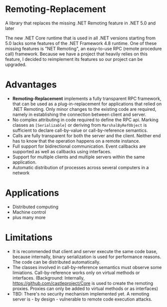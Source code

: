 # Remoting-Replacement
A library that replaces the missing .NET Remoting feature in .NET 5.0 and later

The new .NET Core runtime that is used in all .NET versions starting from 5.0 lacks some features of the .NET Framework 4.8 runtime. 
One of these missing features is "NET Remoting", an easy-to-use RPC (remote procedure call) framework. Because we have a project 
that heavily relies on this feature, I decided to reimplement its features so our project can be upgraded. 

# Advantages
- **Remoting-Replacement** implements a fully transparent RPC framework, that can be used as a plug-in-replacement for applications
that relied on .NET Remoting. Only minor changes to the existing code are required, namely in establishing the connection between
client and server. 
- No complex attributing in code required to define the RPC api. Marking classes as `[Serializable]` or deriving from `MarshalByRefObject` 
is sufficient to declare call-by-value or call-by-reference semantics. 
- Calls are fully transparent for both the server and the client. Neither end has to know that the operation happens on a remote instance.
- Full support for bidirectional communication. Event callbacks are supported as well as callbacks using interfaces.
- Support for multiple clients and multiple servers within the same application.
- Automatic distribution of processes across several computers in a network

# Applications
- Distributed computing
- Machine control
- plus many more

# Limitations
- It is recommended that client and server execute the same code base, because internally, binary serialization is used for performance reasons.
The code can be distributed automatically.
- The classes involved in call-by-reference semantics must observe some limiations. Call-by-reference works only on virtual methods or interfaces. 
(Background: Internally, https://github.com/castleproject/Core is used to create the remoting proxies. Proxies can only be added to virtual methods or as interfaces)
- TBD: There's no security mechanism implemented yet. A remoting server is - by design - vulnerable to remote code execution attacks.

